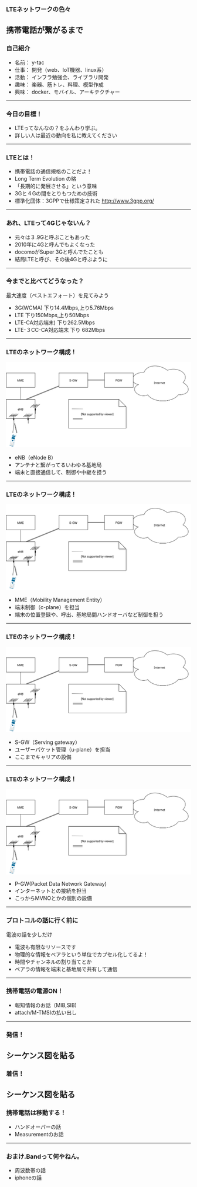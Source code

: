 ### LTEネットワークの色々
携帯電話が繋がるまで
---
### 自己紹介
- 名前： y-tac
- 仕事： 開発（web、IoT機器、linux系）
- 活動： インフラ勉強会、ライブラリ開発
- 趣味： 楽器、筋トレ、料理、模型作成
- 興味： docker、モバイル、アーキテクチャー
---
### 今日の目標！
- LTEってなんなの？をふんわり学ぶ。
- 詳しい人は最近の動向を私に教えてください
---
### LTEとは！
- 携帯電話の通信規格のことだよ！
 - Long Term Evolution の略
  - 「長期的に発展させる」という意味
  - 3Gと４Gの間をとりもつための技術
 - 標準化団体：3GPPで仕様策定された
   http://www.3gpp.org/
---
### あれ、LTEって4Gじゃないん？
- 元々は３.9Gと呼ぶこともあった
- 2010年に4Gと呼んでもよくなった
- docomoがSuper 3Gと呼んでたことも
 - 結局LTEと呼び、その後4Gと呼ぶように
---
### 今までと比べてどうなった？
最大速度（ベストエフォート）を見てみよう
- 3G(WCMA) 下り14.4Mbps,上り5.76Mbps
- LTE 下り150Mbps,上り50Mbps
- LTE-CA対応端末) 下り262.5Mbps
- LTE-３CC-CA対応端末 下り 682Mbps 
---
### LTEのネットワーク構成！
![alt](network.svg)
- eNB（eNode B）
 - アンテナと繋がってるいわゆる基地局
 - 端末と直接通信して、制御や中継を担う
---
### LTEのネットワーク構成！
![alt](network.svg)
- MME（Mobility Management Entity）
 - 端末制御（c-plane）を担当
 - 端末の位置登録や、呼出、基地局間ハンドオーバなど制御を担う
---
### LTEのネットワーク構成！
![alt](network.svg)
- S-GW（Serving gateway） 
 - ユーザーパケット管理（u-plane）を担当
 - ここまでキャリアの設備 
---
### LTEのネットワーク構成！
![alt](network.svg)
- P-GW(Packet Data Network Gateway)
 - インターネットとの接続を担当
 - こっからMVNOとかの個別の設備
---
### プロトコルの話に行く前に
電波の話を少しだけ
- 電波も有限なリソースです
- 物理的な情報をベアラという単位でカプセル化してるよ！
 - 時間やチャンネルの割り当てとか
 - ベアラの情報を端末と基地局で共有して通信
---
### 携帯電話の電源ON！
- 報知情報のお話（MIB,SIB)
- attach/M-TMSIの払い出し
---
### 発信！
シーケンス図を貼る
---
### 着信！
シーケンス図を貼る
---
### 携帯電話は移動する！
- ハンドオーバーの話
- Measurementのお話
---
### おまけ.Bandって何やねん。
- 周波数帯の話
- iphoneの話
